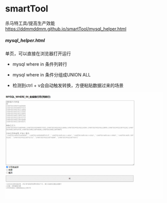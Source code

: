 # smartTool
杀马特工具/提高生产效能  
https://ddmmddmm.github.io/smartTool/mysql_helper.html


##### mysql_helper.html
单页，可以直接在浏览器打开运行

- mysql where in 条件列转行

- mysql where in 条件分组成UNION ALL

- 检测到ctrl + v会自动触发转换，方便粘贴数据过来的场景

![image](https://github.com/ddmmddmm/smartTool/blob/master/demo.gif)


